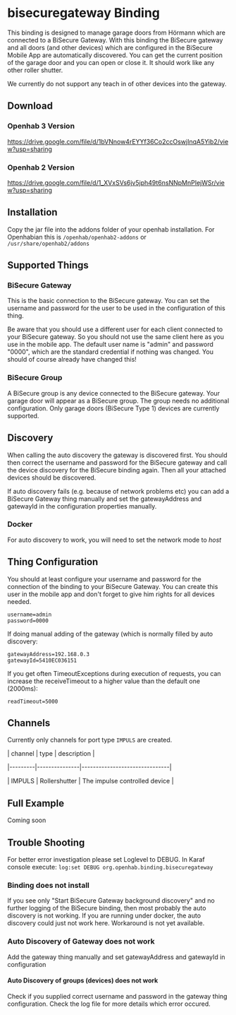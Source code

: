 # bisecuregateway Binding

This binding is designed to manage garage doors from Hörmann which are connected to a BiSecure Gateway.
With this binding the BiSecure gateway and all doors (and other devices) which are configured in the BiSecure Mobile App are automatically discovered. You can get the current position of the garage door and you can open or close it. It should work like any other roller shutter.

We currently do not support any teach in of other devices into the gateway.

## Download

### Openhab 3 Version
https://drive.google.com/file/d/1bVNnow4rEYYf36Co2ccOswjInqA5Yib2/view?usp=sharing

### Openhab 2 Version
https://drive.google.com/file/d/1_XVxSVs6jv5jph49t6nsNNpMnPIejWSr/view?usp=sharing

## Installation

Copy the jar file into the addons folder of your openhab installation.
For Openhabian this is `/openhab/openhab2-addons` or `/usr/share/openhab2/addons`

## Supported Things

### BiSecure Gateway

This is the basic connection to the BiSecure gateway. You can set the username and password for the user to be used in the configuration of this thing.

Be aware that you should use a different user for each client connected to your BiSecure gateway. So you should not use the same client here as you use in the mobile app.
The default user name is "admin" and password "0000", which are the standard credential if nothing was changed. You should of course already have changed this!

### BiSecure Group

A BiSecure group is any device connected to the BiSecure gateway. Your garage door will appear as a BiSecure group.
The group needs no additional configuration.
Only garage doors (BiSecure Type 1) devices are currently supported.

## Discovery

When calling the auto discovery the gateway is discovered first. You should then correct the username and password for the BiSecure gateway and call the device discovery for the BiSecure binding again. Then all your attached devices should be discovered.

If auto discovery fails (e.g. because of network problems etc) you can add a BiSecure Gateway thing manually and set the gatewayAddress and gatewayId in the configuration properties manually. 

### Docker

For auto discovery to work, you will need to set the network mode to _host_

## Thing Configuration

You should at least configure your username and password for the connection of the binding to your BiSecure Gateway. You can create this user in the mobile app and don't forget to give him rights for all devices needed.

```
username=admin
password=0000
```

If doing manual adding of the gateway (which is normally filled by auto discovery:

```
gatewayAddress=192.168.0.3
gatewayId=5410EC036151
```

If you get often TimeoutExceptions during execution of requests, you can increase the receiveTimeout to a higher value than the default one (2000ms):

```
readTimeout=5000
```

## Channels

Currently only channels for port type ```IMPULS``` are created. 


| channel |      type     | description                   |

|---------|---------------|-------------------------------|

| IMPULS  | Rollershutter | The impulse controlled device |

## Full Example

Coming soon

## Trouble Shooting

For better error investigation please set Loglevel to DEBUG. In Karaf console execute:
``` log:set DEBUG org.openhab.binding.bisecuregateway ```
 
### Binding does not install

If you see only "Start BiSecure Gateway background discovery" and no further logging of the BiSecure binding, then most probably the auto discovery is not working.
If you are running under docker, the auto discovery could just not work here. Workaround is not yet available.

### Auto Discovery of Gateway does not work

Add the gateway thing manually and set gatewayAddress and gatewayId in configuration

#### Auto Discovery of groups (devices) does not work

Check if you supplied correct username and password in the gateway thing configuration.
Check the log file for more details which error occured.
   

